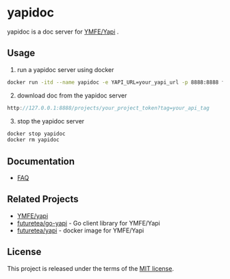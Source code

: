 # yapidoc
yapidoc is a doc server for [YMFE/Yapi](https://github.com/YMFE/yapi) .

## Usage
1. run a yapidoc server using docker  
```bash
docker run -itd --name yapidoc -e YAPI_URL=your_yapi_url -p 8888:8888 futuretea/yapidoc
```
2. download doc from  the yapidoc server
```javascript
http://127.0.0.1:8888/projects/your_project_token?tag=your_api_tag
```

3. stop the yapidoc server
```bash
docker stop yapidoc
docker rm yapidoc
```

## Documentation
- [FAQ](https://github.com/futuretea/yapidoc/wiki/FAQ)

## Related Projects
- [YMFE/yapi](https://github.com/YMFE/yapi)
- [futuretea/go-yapi](https://godoc.org/github.com/futuretea/go-yapi) - Go client library for YMFE/Yapi
- [futuretea/yapi](https://github.com/futuretea/yapi) - docker image for YMFE/Yapi

## License

This project is released under the terms of the [MIT license](http://en.wikipedia.org/wiki/MIT_License).
